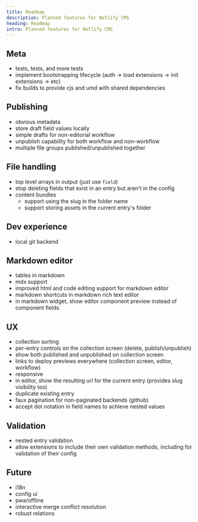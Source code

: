 ```yaml
---
title: Roadmap
description: Planned features for Netlify CMS
heading: Roadmap
intro: Planned features for Netlify CMS
---
```

## Meta
- tests, tests, and more tests
- implement bootstrapping lifecycle (auth -> load extensions -> init extensions -> etc)
- fix builds to provide cjs and umd with shared dependencies

## Publishing
- obvious metadata
- store draft field values locally
- simple drafts for non-editorial workflow
- unpublish capability for both workflow and non-workflow
- multiple file groups published/unpublished together

## File handling
- top level arrays in output (just use `field`)
- stop deleting fields that exist in an entry but aren't in the config
- content bundles
  - support using the slug in the folder name
  - support storing assets in the current entry's folder

## Dev experience
- local git backend

## Markdown editor
- tables in markdown
- mdx support
- improved html and code editing support for markdown editor
- markdown shortcuts in markdown rich text editor
- in markdown widget, show editor component preview instead of component fields

## UX
- collection sorting
- per-entry controls on the collection screen (delete, publish/unpublish)
- show both published and unpublished on collection screen
- links to deploy previews everywhere (collection screen, editor, workflow)
- responsive
- in editor, show the resulting url for the current entry (provides slug visibility too)
- duplicate existing entry
- faux pagination for non-paginated backends (github)
- accept dot notation in field names to achieve nested values

## Validation
- nested entry validation
- allow extensions to include their own validation methods, including for validation of their config

## Future
- i18n
- config ui
- pwa/offline
- interactive merge conflict resolution
- robust relations
